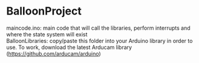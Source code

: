 # BalloonProject
maincode.ino: main code that will call the libraries, perform interrupts and where the state system will exist <br>
BalloonLibraries: copy/paste this folder into your Arduino library in order to use. To work, download the latest Arducam library (https://github.com/arducam/arduino)
